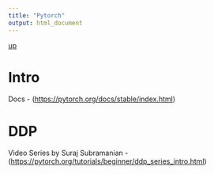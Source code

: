```yaml
---
title: "Pytorch"
output: html_document
---
```

[up](https://mikewise2718.github.io/markdowndocs/)

# Intro
Docs - (https://pytorch.org/docs/stable/index.html)

# DDP
Video Series by Suraj Subramanian - (https://pytorch.org/tutorials/beginner/ddp_series_intro.html)
